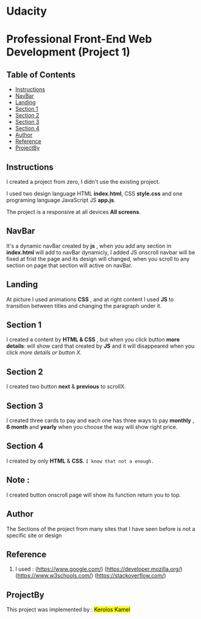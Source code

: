 # Udacity
# Professional Front-End Web Development (Project 1)

## Table of Contents

* [Instructions](#instructions)
* [NavBar](#navbar)
* [Landing](#landing)
* [Section 1](#section-1)
* [Section 2](#section-2)
* [Section 3](#section-3)
* [Section 4](#section-4)
* [Author](#author)
* [Reference](#reference)
* [ProjectBy](#ProjectBy)


## Instructions

I created a project from zero, I didn't use the existing project.

I used two design language HTML **index.html**, CSS **style.css** and one programing language JavaScript JS **app.js**.

The project is a responsive at all devices **All screens**.

## NavBar 

It's a dynamic navBar created by **js** , when you add any section in **index.html** will add to navBar dynamicly, I added JS onscroll navbar will be fixed at frist the page and its design will changed, when you scroll to any section on page that section will active on navBar. 

## Landing

At picture I used animations **CSS** , and at right content I used **JS** to transition between titles and changing the paragraph under it.

## Section 1

I created a content by **HTML & CSS** , but when you click button **more details**: will show card that created by  **JS**  and it will disappeared when you click  *more details or button X*.

## Section 2

I created two button **next** & **previous** to scrollX.

## Section 3

I created three cards to pay and each one has three ways to pay **monthly** , **6 month** and **yearly** when you choose the way will show right price.

## Section 4

I created by only **HTML** & **CSS**. 
``I know that not a enough.``

## Note : 
I created button onscroll page will show its function return you to top.

## Author
The Sections of the project from many sites that I have seen before is not a specific site or design

## Reference

1. I used :
 (https://www.google.com/)
 (https://developer.mozilla.org/)
 (https://www.w3schools.com/)
 (https://stackoverflow.com/)

## ProjectBy
 This project was implemented by : <mark>Kerolos Kamel</mark>